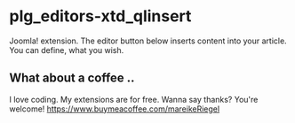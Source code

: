 # plg_editors-xtd_qlinsert

Joomla! extension. The editor button below inserts content into your article. You can define, what you wish.

## What about a coffee ..

I love coding. My extensions are for free. Wanna say thanks? You're welcome! 
<https://www.buymeacoffee.com/mareikeRiegel>
